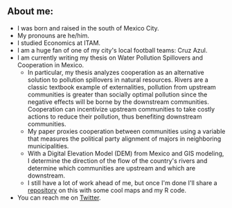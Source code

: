 ## About me:

- I was born and raised in the south of Mexico City.
- My pronouns are he/him.
- I studied Economics at ITAM. 
- I am a huge fan of one of my city's local football teams: Cruz Azul.
- I am currently writing my thesis on Water Pollution Spillovers and Cooperation in Mexico.
  - In particular, my thesis analyzes cooperation as an alternative solution to pollution spillovers in natural resources. 
  Rivers are a classic textbook example of externalities, pollution from upstream communities is greater than socially optimal pollution since the negative effects
  will be borne by the downstream communities. Cooperation can incentivize upstream communities to take costly actions to reduce their pollution, thus benefiting 
  downstream communities.
  - My paper proxies cooperation between communities using a variable that measures the political party alignment of majors in neighboring municipalities. 
  - With a Digital Elevation Model (DEM) from Mexico and GIS modeling, I determine the direction of the flow of the country's rivers and determine which communities 
  are upstream and which are downstream.
  - I still have a lot of work ahead of me, but once I'm done I'll share a [repository](https://github.com/quinoba/Spillovers_Cooperation) on this with some cool maps and my R code.
- You can reach me on [Twitter](https://twitter.com/j_barrutia). 


